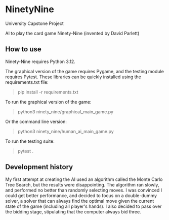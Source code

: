 # NinetyNine

University Capstone Project

AI to play the card game Ninety-Nine (invented by David Parlett)

## How to use

Ninety-Nine requires Python 3.12.

The graphical version of the game requires Pygame, and the
testing module requires Pytest. These libraries can be quickly
installed using the requirements.txt file:

> pip install -r requirements.txt

To run the graphical version of the game:

> python3 ninety_nine/graphical_main_game.py

Or the command line version:

> python3 ninety_nine/human_ai_main_game.py

To run the testing suite:

> pytest .

## Development history

My first attempt at creating the AI used an algorithm called the Monte Carlo
Tree Search, but the results were disappointing. The algorithm ran slowly, and
performed no better than randomly selecting moves. I was convinced I could get
better performance, and decided to focus on a double-dummy solver, a solver
that can always find the optimal move given the current state of the game (including
all player's hands). I also decided to pass over the bidding stage, stipulating
that the computer always bid three.